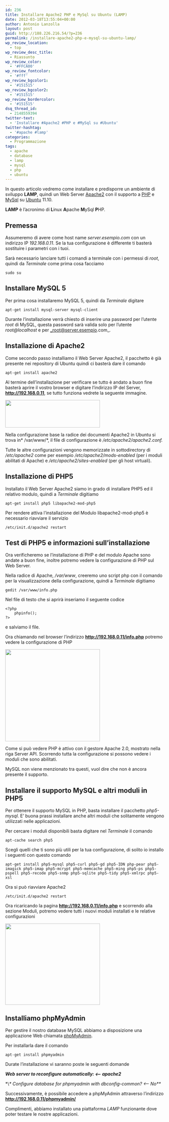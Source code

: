 ```yaml
---
id: 236
title: Installare Apache2 PHP e MySql su Ubuntu (LAMP)
date: 2012-03-18T13:55:04+00:00
author: Antonio Lanzolla
layout: post
guid: http://188.226.216.54/?p=236
permalink: /installare-apache2-php-e-mysql-su-ubuntu-lamp/
wp_review_location:
  - top
wp_review_desc_title:
  - Riassunto
wp_review_color:
  - '#FFCA00'
wp_review_fontcolor:
  - '#fff'
wp_review_bgcolor1:
  - '#151515'
wp_review_bgcolor2:
  - '#151515'
wp_review_bordercolor:
  - '#151515'
dsq_thread_id:
  - 2148559394
twitter-text:
  - 'Installare #Apache2 #PHP e #MySql su #Ubuntu'
twitter-hashtag:
  - '#apache #lamp'
categories:
  - Programmazione
tags:
  - apache
  - database
  - lamp
  - mysql
  - php
  - ubuntu
---
```

In questo articolo vedremo come installare e predisporre un ambiente di sviluppo **LAMP**, quindi un Web Server <a title="Apache2" href="http://httpd.apache.org/" target="_blank">Apache2</a> con il supporto a <a title="PHP" href="http://www.php.net/" target="_blank">PHP</a> e <a title="MySQL" href="http://www.mysql.com/" target="_blank">MySql</a> su <a title="Ubuntu" href="http://www.ubuntu.com/" target="_blank">Ubuntu</a> 11.10.
  
**LAMP** è l’acronimo di **L**inux **A**pache **M**ySql **P**HP.

## Premessa

Assumeremo di avere come host name _server.esempio.com_ con un indirizzo IP _192.168.0.11_. Se la tua configurazione è differente ti basterà sostituire i parametri con i tuoi.
  
Sarà necessario lanciare tutti i comandi a terminale con i permessi di _root_, quindi da _Terminale_ come prima cosa facciamo

    sudo su
    

## Installare MySQL 5

Per prima cosa installaremo MySQL 5, quindi da _Terminale_ digitare

    apt-get install mysql-server mysql-client
    

Durante l’installazione verrà chiesto di inserire una password per l’utente _root_ di MySQL, questa password sarà valida solo per l’utente _root@localhost_ e per _root@server.esempio.com_.

## Installazione di Apache2

Come secondo passo installiamo il Web Server Apache2, il pacchetto è già presente nei repository di Ubuntu quindi ci basterà dare il comando

    apt-get install apache2
    

Al termine dell’installazione per verificare se tutto è andato a buon fine basterà aprire il vostro browser e digitare l’indirizzo IP del Server, **http://192.168.0.11**, se tutto funziona vedrete la seguente immagine.

<img class="alignnone size-medium wp-image-96" title="it-works-apache" src="/public/images/it-works-apache-300x87.png" alt="" width="300" height="87" />

Nella configurazione base la radice dei documenti Apache2 in Ubuntu si trova in\* /var/www/\*, il file di configurazione è _/etc/apache2/apache2.conf._
  
Tutte le altre configurazioni vengono memorizzate in sottodirectory di _/etc/apache2_ come per esempio _/etc/apache2/mods-enabled_ (per i moduli abilitati di Apache) e _/etc/apache2/sites-enabled_ (per gli host virtuali).

## Installazione di PHP5

Installato il Web Server Apache2 siamo in grado di installare PHP5 ed il relativo modulo, quindi a _Terminale_ digitiamo

    apt-get install php5 libapache2-mod-php5
    

Per rendere attiva l’installazione del Modulo libapache2-mod-php5 è necessario riavviare il servizio

    /etc/init.d/apache2 restart
    

## Test di PHP5 e informazioni sull’installazione

Ora verificheremo se l’installazione di PHP e del modulo Apache sono andate a buon fine, inoltre potremo vedere la configurazione di PHP sul Web Server.
  
Nella radice di Apache, _/var/www_, creeremo uno script php con il comando per la visualizzazione della configurazione, quindi a _Terminale_ digitiamo

    gedit /var/www/info.php
    

Nel file di testo che si aprirà inseriamo il seguente codice

    <?php
        phpinfo();
    ?>
    

e salviamo il file.
  
Ora chiamando nel browser l’indirizzo **http://192.168.0.11/info.php** potremo vedere la configurazione di PHP

<img class="alignnone size-medium wp-image-99" title="phpinfo" src="/public/images/phpinfo-300x291.png" alt="" width="300" height="291" />

Come si può vedere PHP è attivo con il gestore Apache 2.0, mostrato nella riga Server API. Scorrendo tutta la configurazione si possono vedere i moduli che sono abilitati.
  
MySQL non viene menzionato tra questi, vuol dire che non è ancora presente il supporto.

## Installare il supporto MySQL e altri moduli in PHP5

Per ottenere il supporto MySQL in PHP, basta installare il pacchetto _php5-mysql_. E’ buona prassi installare anche altri moduli che solitamente vengono utilizzati nelle applicazioni.
  
Per cercare i moduli disponibili basta digitare nel _Terminale_ il comando

    apt-cache search php5
    

Scegli quelli che ti sono più utili per la tua configurazione, di solito io installo i seguenti con questo comando

    apt-get install php5-mysql php5-curl php5-gd php5-IDN php-pear php5-imagick php5-imap php5-mcrypt php5-memcache php5-ming php5-ps php5-pspell php5-recode php5-snmp php5-sqlite php5-tidy php5-xmlrpc php5-xsl
    

Ora si può riavviare Apache2

    /etc/init.d/apache2 restart
    

Ora ricaricando la pagina **http://192.168.0.11/info.php** e scorrendo alla sezione Moduli, potremo vedere tutti i nuovi moduli installati e le relative configurazioni

<img class="alignnone size-medium wp-image-100" title="info-mysql" src="/public/images/info-mysql-300x257.png" alt="" width="300" height="257" />

## Installiamo phpMyAdmin

Per gestire il nostro database MySQL abbiamo a disposizione una applicazione Web chiamata <a title="phpMyAdmin" href="http://www.phpmyadmin.net/" target="_blank">phpMyAdmin</a>.
  
Per installarla dare il comando

    apt-get install phpmyadmin
    

Durate l’installazione vi saranno poste le seguenti domande
  
**_Web server to reconfigure automatically: <– apache2_**
  
\*\\*\* Configure database for phpmyadmin with dbconfig-common? <– No\*\**

Successivamente, è possibile accedere a phpMyAdmin attraverso l’indirizzo **http://192.168.0.11/phpmyadmin/**

Complimenti, abbiamo installato una piattaforma _LAMP_ funzionante dove poter testare le nostre applicazioni.